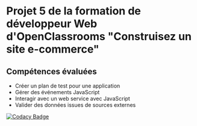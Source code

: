 # Projet 5 de la formation de développeur Web d'OpenClassrooms "Construisez un site e-commerce"

## Compétences évaluées
- Créer un plan de test pour une application
- Gérer des événements JavaScript
- Interagir avec un web service avec JavaScript
- Valider des données issues de sources externes

[![Codacy Badge](https://api.codacy.com/project/badge/Grade/1a14b7f689dc4dbb9b585824291ab8c1)](https://app.codacy.com/manual/Valentinmeert/p5.localhost-front?utm_source=github.com&utm_medium=referral&utm_content=Valentinmeert/p5.localhost-front&utm_campaign=Badge_Grade_Dashboard)
